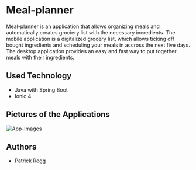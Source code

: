 # Meal-planner

Meal-planner is an application that allows organizing meals and automatically creates grociery list with the necessary incredients. The mobile application is a digitalized grocery list, which allows ticking off bought ingredients and scheduling your meals in accross the next five days. The desktop application provides an easy and fast way to put together meals with their ingredients.

## Used Technology
- Java with Spring Boot
- Ionic 4

## Pictures of the Applications

![App-Images](https://i.ibb.co/pnVNSnF/App-combinded.png)

## Authors
- Patrick Rogg
